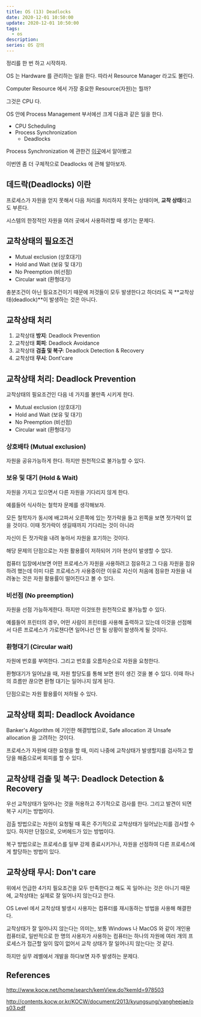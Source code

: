 ```yaml
---
title: OS (13) Deadlocks
date: 2020-12-01 10:50:00
update: 2020-12-01 10:50:00
tags:
  - os
description:
series: OS 강의
---
```


정리를 한 번 하고 시작하자.

OS 는 Hardware 를 관리하는 일을 한다. 따라서 Resource Manager 라고도 불린다.

Computer Resource 에서 가장 중요한 Resource(자원)는 뭘까?

그것은 CPU 다.

OS 안에 Process Management 부서에선 크게 다음과 같은 일을 한다.

- CPU Scheduling
- Process Synchronization
  - Deadlocks

Process Synchronization 에 관한건 [이곳](</os/os-(12)-process-synchronization/>)에서 알아봤고

이번엔 좀 더 구체적으로 Deadlocks 에 관해 알아보자.

## 데드락(Deadlocks) 이란

프로세스가 자원을 얻지 못해서 다음 처리를 처리하지 못하는 상태이며, **교착 상태**라고도 부른다.

시스템의 한정적인 자원을 여러 곳에서 사용하려할 때 생기는 문제다.

## 교착상태의 필요조건

- Mutual exclusion (상호대기)
- Hold and Wait (보유 및 대기)
- No Preemption (비선점)
- Circular wait (환형대기)

충분조건이 아닌 필요조건이기 때문에 저것들이 모두 발생한다고 하더라도 꼭 **교착상태(deadlock)**이 발생하는 것은 아니다.

## 교착상태 처리

1. 교착상태 **방지**: Deadlock Prevention
2. 교착상태 **회피**: Deadlock Avoidance
3. 교착상태 **검출 및 복구**: Deadlock Detection & Recovery
4. 교착상태 **무시**: Dont'care

## 교착상태 처리: Deadlock Prevention

교착상태의 필요조건인 다음 네 가지를 불만족 시키게 한다.

- Mutual exclusion (상호대기)
- Hold and Wait (보유 및 대기)
- No Preemption (비선점)
- Circular wait (환형대기)

### 상호배타 (Mutual exclusion)

자원을 공유가능하게 한다. 하지만 원천적으로 불가능할 수 있다.

### 보유 및 대기 (Hold & Wait)

자원을 가지고 있으면서 다른 자원을 기다리지 않게 한다.

예를들어 식사하는 철학자 문제를 생각해보자.

모든 철학자가 동시에 배고파서 오른쪽에 있는 젓가락을 들고 왼쪽을 보면 젓가락이 없을 것이다. 이때 젓가락이 생길때까지 기다리는 것이 아니라

자신이 든 젓가락을 내려 놓아서 자원을 포기하는 것이다.

해당 문제의 단점으로는 자원 활용률이 저하되어 기아 현상이 발생할 수 있다.

컴퓨터 입장에서보면 어떤 프로세스가 자원을 사용하려고 점유하고 그 다음 자원을 점유하려 했는데 이미 다른 프로세스가 사용중이란 이유로 자신이 처음에 점유한 자원을 내려놓는 것은 자원 활용률이 떨어진다고 볼 수 있다.

### 비선점 (No preemption)

자원을 선점 가능하게한다. 하지만 이것또한 원천적으로 불가능할 수 있다.

예를들어 프린터의 경우, 어떤 사람이 프린터를 사용해 출력하고 있는데 이것을 선점해서 다른 프로세스가 가로챈다면 일어나선 안 될 상황이 발생하게 될 것이다.

### 환형대기 (Circular wait)

자원에 번호를 부여한다. 그리고 번호를 오름차순으로 자원을 요청한다.

환형대기가 일어났을 때, 자원 할당도를 통해 보면 원이 생긴 것을 볼 수 있다. 이때 하나의 흐름만 끊으면 환형 대기는 일어나지 않게 된다.

단점으로는 자원 활용률이 저하될 수 있다.

## 교착상태 회피: Deadlock Avoidance

Banker's Algorithm 에 기인한 해결방법으로, Safe allocation 과 Unsafe allocation 을 고려하는 것이다.

프로세스가 자원에 대한 요청을 할 때, 미리 나중에 교착상태가 발생할지를 검사하고 할당을 해줌으로써 회피를 할 수 있다.

## 교착상태 검출 및 복구: Deadlock Detection & Recovery

우선 교착상태가 일어나는 것을 허용하고 주기적으로 검사를 한다. 그리고 발견이 되면 복구 시키는 방법이다.

검출 방법으로는 자원이 요청될 때 혹은 주기적으로 교착상태가 일어났는지를 검사할 수 있다. 하지만 단점으로, 오버헤드가 있는 방법이다.

복구 방법으로는 프로세스를 일부 강제 종료시키거나, 자원을 선점하여 다른 프로세스에게 할당하는 방법이 있다.

## 교착상태 무시: Don't care

위에서 언급한 4가지 필요조건을 모두 만족한다고 해도 꼭 일어나는 것은 아니기 때문에, 교착상태는 실제로 잘 일어나지 않는다고 한다.

OS Level 에서 교착상태 발생시 사용자는 컴퓨터를 재시동하는 방법을 사용해 해결한다.

교착상태가 잘 일어나지 않는다는 의미는, 보통 Windows 나 MacOS 와 같이 개인용 컴퓨터로, 일반적으로 한 명의 사용자가 사용하는 컴퓨터는 하나의 자원에 여러 개의 프로세스가 접근할 일이 많이 없어서 교착 상태가 잘 일어나지 않는다는 것 같다.

하지만 실무 레벨에서 개발을 하다보면 자주 발생하는 문제다.

## References

http://www.kocw.net/home/search/kemView.do?kemId=978503

http://contents.kocw.or.kr/KOCW/document/2013/kyungsung/yangheejae/os03.pdf
